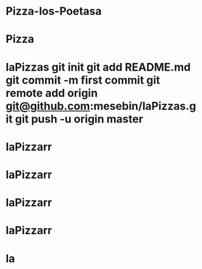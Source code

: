 # Pizza-los-Poetasa
# Pizza
# laPizzas git init git add README.md git commit -m first commit git remote add origin git@github.com:mesebin/laPizzas.git git push -u origin master
# laPizzarr
# laPizzarr
# laPizzarr
# laPizzarr
# la
